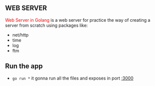 ## WEB SERVER

<span style="color:red">Web Server in Golang</span> is a web server for practice the way of creating a server from scratch using packages like:

-   net/http
-   time
-   log
-   ftm

## Run the app

-   `go run *` it gonna run all the files and exposes in port [ :3000 ](http://127.0.0.1:3000/)
